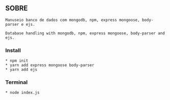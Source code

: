 
## SOBRE
````
Manuseio banco de dados com mongodb, npm, express mongoose, body-parser e ejs.

Database handling with mongodb, npm, express mongoose, body-parser and ejs.
````

### Install
````
* npm init
* yarn add express mongoose body-parser
* yarn add ejs
````

### Terminal
````
* node index.js
````